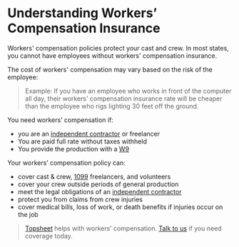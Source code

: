# Understanding Workers’ Compensation Insurance

Workers' compensation policies protect your cast and crew. In most states, you cannot have employees without workers' compensation insurance.

The cost of workers' compensation may vary based on the risk of the employee:

> Example: If you have an employee who works in front of the computer all day, their workers' compensation insurance rate will be cheaper than the employee who rigs lighting 30 feet off the ground. 

You need workers’ compensation if:

- you are an [independent contractor](https://www.investopedia.com/terms/i/independent-contractor.asp) or freelancer
- You are paid full rate without taxes withheld 
- You provide the production with a [W9](https://www.irs.gov/pub/irs-pdf/fw9.pdf)

Your workers’ compensation policy can:

- cover cast & crew, [1099](https://www.irs.gov/pub/irs-pdf/f1099msc.pdf) freelancers, and volunteers 
- cover your crew outside periods of general production
- meet the legal obligations of an [independent contractor](https://www.investopedia.com/terms/i/independent-contractor.asp)
- protect you from claims from crew injuries
- cover medical bills, loss of work, or death benefits if injuries occur on the job

> [Topsheet](https://topsheet.io) helps with workers’ compensation. [Talk to us](https://topsheet.io/signup) if you need coverage today.